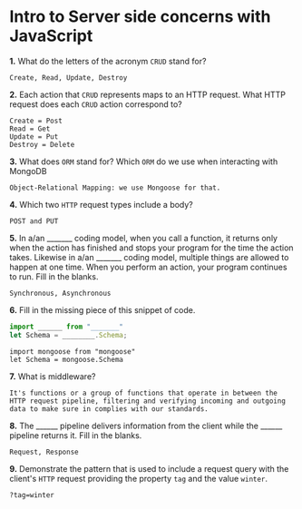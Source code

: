# Intro to Server side concerns with JavaScript

**1.** What do the letters of the acronym `CRUD` stand for?
<!-- enter you answer in the space below -->
```
Create, Read, Update, Destroy
```
**2.** Each action that `CRUD` represents maps to an HTTP request. What HTTP request does each `CRUD` action correspond to?
<!-- enter you answer in the space below -->
```
Create = Post
Read = Get
Update = Put
Destroy = Delete
```
**3.** What does `ORM` stand for? Which `ORM` do we use when interacting with MongoDB
<!-- enter you answer in the space below -->
```
Object-Relational Mapping: we use Mongoose for that.
```
**4.** Which two `HTTP` request types include a body?
<!-- enter you answer in the space below -->
```
POST and PUT
```
**5.** In a/an _______ coding model, when you call a function, it returns only when the action has finished and stops your program for the time the action takes. Likewise in a/an _______ coding model, multiple things are allowed to happen at one time. When you perform an action, your program continues to run.  Fill in the blanks.
<!-- enter you answer in the space below -->
```
Synchronous, Asynchronous
```

**6.** Fill in the missing piece of this snippet of code.
```js
import ______ from "_______"
let Schema = ________.Schema;
```
<!-- enter you answer in the space below -->
```
import mongoose from "mongoose"
let Schema = mongoose.Schema
```
**7.** What is middleware?
<!-- enter you answer in the space below -->
```
It's functions or a group of functions that operate in between the HTTP request pipeline, filtering and verifying incoming and outgoing data to make sure in complies with our standards.
```
**8.** The ______ pipeline delivers information from the client while the ______ pipeline returns it. Fill in the blanks. 
<!-- enter you answer in the space below -->
```
Request, Response
```
**9.** 
Demonstrate the pattern that is used to include a request query with the client's `HTTP` request providing the property `tag` and the value `winter`.
<!-- enter you answer in the space below -->
```
?tag=winter
```